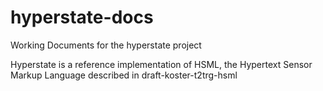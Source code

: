 # hyperstate-docs
Working Documents for the hyperstate project

Hyperstate is a reference implementation of HSML, the Hypertext Sensor Markup Language described in draft-koster-t2trg-hsml

